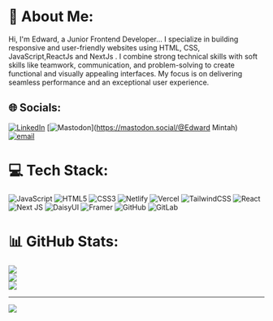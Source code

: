 # 💫 About Me:
Hi, I'm Edward, a Junior Frontend Developer... I specialize in building responsive and user-friendly websites using HTML, CSS, JavaScript,ReactJs and NextJs . I combine strong technical skills with soft skills like teamwork, communication, and problem-solving to create functional and visually appealing interfaces. My focus is on delivering seamless performance and an exceptional user experience.


## 🌐 Socials:
[![LinkedIn](https://img.shields.io/badge/LinkedIn-%230077B5.svg?logo=linkedin&logoColor=white)](https://linkedin.com/in/linkedin.com/in/edward-mintah-1bb747322) [![Mastodon](https://img.shields.io/badge/-MASTODON-%232B90D9?logo=mastodon&logoColor=white)](https://mastodon.social/@Edward Mintah) [![email](https://img.shields.io/badge/Email-D14836?logo=gmail&logoColor=white)](mailto:Edwardmintah17@gmail.com) 

# 💻 Tech Stack:
![JavaScript](https://img.shields.io/badge/javascript-%23323330.svg?style=for-the-badge&logo=javascript&logoColor=%23F7DF1E)
![HTML5](https://img.shields.io/badge/html5-%23E34F26.svg?style=for-the-badge&logo=html5&logoColor=white)
![CSS3](https://img.shields.io/badge/css3-%231572B6.svg?style=for-the-badge&logo=css3&logoColor=white)
![Netlify](https://img.shields.io/badge/netlify-%23000000.svg?style=for-the-badge&logo=netlify&logoColor=#00C7B7)
![Vercel](https://img.shields.io/badge/vercel-%23000000.svg?style=for-the-badge&logo=vercel&logoColor=white)
![TailwindCSS](https://img.shields.io/badge/tailwindcss-%2338B2AC.svg?style=for-the-badge&logo=tailwind-css&logoColor=white)
![React](https://img.shields.io/badge/react-%2320232a.svg?style=for-the-badge&logo=react&logoColor=%2361DAFB)
![Next JS](https://img.shields.io/badge/nextjs-%23000000.svg?style=for-the-badge&logo=next.js&logoColor=white)
![DaisyUI](https://img.shields.io/badge/daisyui-5A0EF8?style=for-the-badge&logo=daisyui&logoColor=white)
![Framer](https://img.shields.io/badge/Framer-black?style=for-the-badge&logo=framer&logoColor=blue)
![GitHub](https://img.shields.io/badge/github-%23121011.svg?style=for-the-badge&logo=github&logoColor=white)
![GitLab](https://img.shields.io/badge/gitlab-%23181717.svg?style=for-the-badge&logo=gitlab&logoColor=white)

# 📊 GitHub Stats:
![](https://github-readme-stats.vercel.app/api?username=Massive12356&theme=dark&hide_border=false&include_all_commits=true&count_private=true)<br/>
![](https://nirzak-streak-stats.vercel.app/?user=Massive12356&theme=dark&hide_border=false)<br/>
![](https://github-readme-stats.vercel.app/api/top-langs/?username=Massive12356&theme=dark&hide_border=false&include_all_commits=true&count_private=true&layout=compact)

---
[![](https://visitcount.itsvg.in/api?id=Massive12356&icon=0&color=0)](https://visitcount.itsvg.in)

<!-- Proudly created with GPRM ( https://gprm.itsvg.in ) -->
